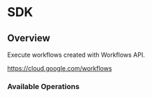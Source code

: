 # SDK

## Overview

Execute workflows created with Workflows API.

<https://cloud.google.com/workflows>
### Available Operations

